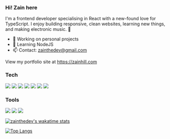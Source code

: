 ### Hi! Zain here

I'm a frontend developer specialising in React with a new-found love for TypeScript.
I enjoy building responsive, clean websites, learning new things, and making electronic music. 🎹

- 🔭 Working on personal projects
- 🌱 Learning NodeJS
- 📫 Contact: zainthedev@gmail.com

View my portfolio site at <a target="_blank">https://zainhill.com</a>

### Tech

[<img src="https://img.shields.io/badge/Vue.js-35495E?style=for-the-badge&logo=vue.js&logoColor=4FC08D"/>]()
[<img src="https://img.shields.io/badge/react%20-%2320232a.svg?&style=for-the-badge&logo=react&logoColor=%2361DAFB"/>]()
[<img src="https://img.shields.io/badge/typescript%20-%2320232a.svg?&style=for-the-badge&logo=typescript&logoColor=white&color=3178c6"/>]()
[<img src="https://img.shields.io/badge/javascript%20-%23323330.svg?&style=for-the-badge&logo=javascript&logoColor=%23F7DF1E"/>]()
[<img src="https://img.shields.io/badge/jest%20-%231572B6.svg?&style=for-the-badge&logo=jest&logoColor=c22a24&color=white"/>]()
[<img src="https://img.shields.io/badge/html5%20-%23E34F26.svg?&style=for-the-badge&logo=html5&logoColor=white"/>]()
[<img src="https://img.shields.io/badge/css3%20-%231572B6.svg?&style=for-the-badge&logo=css3&logoColor=white"/>]()

### Tools

[<img src="https://img.shields.io/badge/firebase%20-%23121011.svg?&style=for-the-badge&logo=firebase&logoColor=fbcb2d&color=2f9be5"/>]()
[<img src="https://img.shields.io/badge/git%20-%23F05033.svg?&style=for-the-badge&logo=git&logoColor=white"/>]()
[<img src="https://img.shields.io/badge/github%20-%23121011.svg?&style=for-the-badge&logo=github&logoColor=white"/>]()

[![zainthedev's wakatime stats](https://github-readme-stats.vercel.app/api/wakatime?username=zainthedev&v=2)](https://github.com/anuraghazra/github-readme-stats)

[![Top Langs](https://github-readme-stats.vercel.app/api/top-langs/?username=zainthedev&layout=compact&theme=synthwave)](https://github.com/anuraghazra/github-readme-stats)

